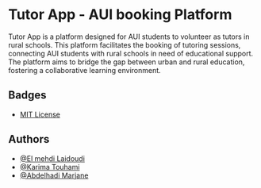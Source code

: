 
# Tutor App - AUI booking Platform

Tutor App is a platform designed for AUI students to volunteer as tutors in rural schools. This platform facilitates the booking of tutoring sessions, connecting AUI students with rural schools in need of educational support. The platform aims to bridge the gap between urban and rural education, fostering a collaborative learning environment.



## Badges
- [MIT License](https://github.com/binarymehdi/tutor-app/blob/master/LICENSE)

## Authors
- [@El mehdi Laidoudi](https://github.com/binarymehdi)
- [@Karima Touhami](https://github.com/KarimaTouhami)
- [@Abdelhadi Marjane](https://github.com/sadowb)
